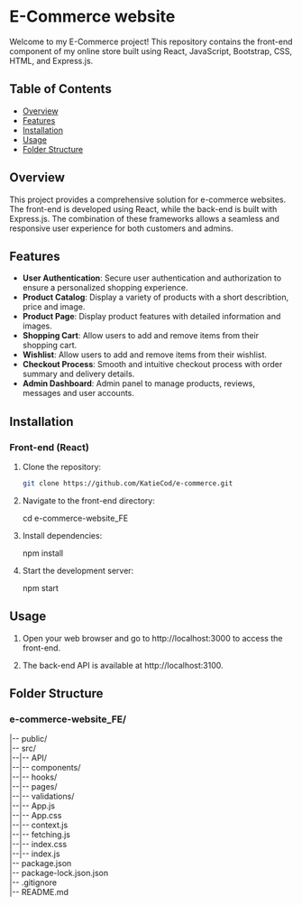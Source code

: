 # E-Commerce website

Welcome to my E-Commerce project! This repository contains the front-end component of my online store built using React, JavaScript, Bootstrap, CSS, HTML, and Express.js.

## Table of Contents

- [Overview](#overview)
- [Features](#features)
- [Installation](#installation)
- [Usage](#usage)
- [Folder Structure](#folder-structure)

## Overview

This project provides a comprehensive solution for e-commerce websites. The front-end is developed using React, while the back-end is built with Express.js. The combination of these frameworks allows a seamless and responsive user experience for both customers and admins.

## Features

- **User Authentication**: Secure user authentication and authorization to ensure a personalized shopping experience.
- **Product Catalog**: Display a variety of products with a short describtion, price and image.
- **Product Page**: Display product features with detailed information and images.
- **Shopping Cart**: Allow users to add and remove items from their shopping cart.
- **Wishlist**: Allow users to add and remove items from their wishlist.
- **Checkout Process**: Smooth and intuitive checkout process with order summary and delivery details.
- **Admin Dashboard**: Admin panel to manage products, reviews, messages and user accounts.

## Installation

### Front-end (React)

1. Clone the repository:

   ```bash
   git clone https://github.com/KatieCod/e-commerce.git

2. Navigate to the front-end directory:

   cd e-commerce-website_FE

3. Install dependencies:

   npm install

4. Start the development server:

   npm start

## Usage

1. Open your web browser and go to http://localhost:3000 to access the front-end.

2. The back-end API is available at http://localhost:3100.

## Folder Structure

### e-commerce-website_FE/

|-- public/  
|-- src/  
|--|-- API/  
|--|-- components/  
|--|-- hooks/  
|--|-- pages/  
|--|-- validations/  
|--|-- App.js  
|--|-- App.css  
|--|-- context.js  
|--|-- fetching.js  
|--|-- index.css  
|--|-- index.js  
|-- package.json  
|-- package-lock.json.json  
|-- .gitignore  
|-- README.md  
